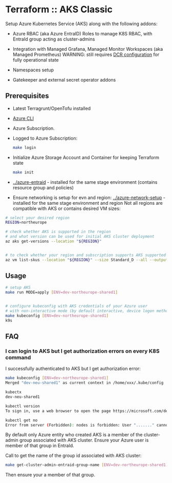 # Terraform :: AKS Classic

Setup Azure Kubernetes Service (AKS) along with the following addons:

* Azure RBAC (aka Azure EntraID) Roles to manage K8S RBAC, with EntraId group acting as cluster-admins

* Integration with Managed Grafana, Managed Monitor Workspaces (aka Managed Prometheus)
  WARNING: still requires [DCR configuration](https://techcommunity.microsoft.com/blog/azureinfrastructureblog/how-to-set-up-data-collection-rules-dcr-for-azure-kubernetes-service-aks/4411415) for fully operational state

* Namespaces setup

* Gatekeeper and external secret operator addons


## Prerequisites

* Latest Terragrunt/OpenTofu installed

* [Azure CLI](https://learn.microsoft.com/en-us/cli/azure/install-azure-cli-linux?pivots=apt)

* Azure Subscription.

* Logged to Azure Subscription:

  ```bash
  make login
  ```

* Initialize Azure Storage Account and Container for keeping Terraform state

  ```bash
  make init
  ```

* [../azure-entraid](../azure-entraid) - installed for the same stage environment (contains resource group and policies)

* Ensure networking is setup for evn and region: [../azure-network-setup](../azure-network-setup) - installed for the same stage environment and region
Not all regions are compatible with AKS or contains desired VM sizes:

```bash
# select your desired region
REGION=northeurope

# check whether AKS is supported in the region
# and what version can be used for initial AKS cluster deployment
az aks get-versions --location "${REGION}"


# to check whether your region and subscription supports AKS supported VM sizes with EphemeralOS disk
az vm list-skus --location "${REGION}" --size Standard_D --all --output table
```

## Usage

```bash
# setup AKS
make run MODE=apply [ENV=dev-northeurope-shared1]


# configure kubeconfig with AKS credentials of your Azure user
# with non-interactive mode (by default interactive, device logon method is used)
make kubeconfig [ENV=dev-northeurope-shared1]
k9s


```

## FAQ

### I can login to AKS but I get authorization errors on every K8S command

I successfully authenticated to AKS but I get authorization error:

```bash
make kubeconfig [ENV=dev-northeurope-shared1]
Merged "dev-neu-shared1" as current context in /home/xxx/.kube/config

kubectx
dev-neu-shared1

kubectl version
To sign in, use a web browser to open the page https://microsoft.com/devicelogin and enter the code XXXXXX to authenticate.

kubectl get no
Error from server (Forbidden): nodes is forbidden: User "......." cannot list resource "nodes" in API group "" at the cluster scope: User does not have access to the resource in Azure. Update role assignment to allow access.
```

By default only Azure entity who created AKS is a member of the cluster-admin group associated with AKS cluster.
Ensure your Azure user is member of that group in EntraId.

Call to get the name of the group id associated with AKS cluster:

```bash
make get-cluster-admin-entraid-group-name [ENV=dev-northeurope-shared1]
```

Then ensure your a member of that group.
